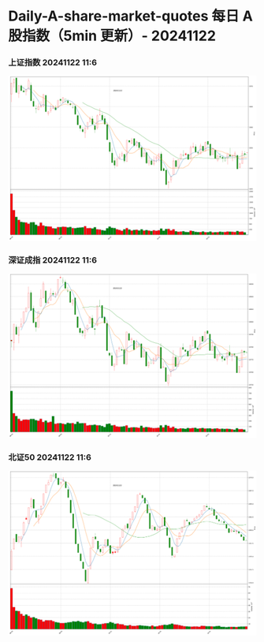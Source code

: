 
# Daily-A-share-market-quotes 每日 A 股指数（5min 更新）- 20241122

### 上证指数 20241122 11:6
![](./fig/2024/11/20241122-sh000001.png)

### 深证成指 20241122 11:6
![](./fig/2024/11/20241122-sz399001.png)

### 北证50 20241122 11:6
![](./fig/2024/11/20241122-bj899050.png)
